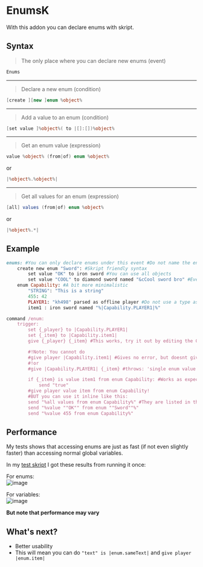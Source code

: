 # EnumsK

With this addon you can declare enums with skript.

## Syntax
>The only place where you can declare new enums (event)
```C#
Enums
```

---

>Declare a new enum (condition)
```C#
[create ][new ]enum %object%
```

---

>Add a value to an enum (condition)
```C#
[set value ]%object%( to |[]:[])%object%
```

---

>Get an enum value (expression)
```C#
value %object% (from|of) enum %object%
```
or
```C#
|%object%.%object%|
```
---

>Get all values for an enum (expression)
```C#
[all] values (from|of) enum %object%
```
or
```C#
|%object%.*|
```



## Example

```ruby
enums: #You can only declare enums under this event	#Do not name the enum in plural, follow java see http://docs.oracle.com/javase/tutorial/java/javaOO/enum.html
	create new enum "Sword": #Skript friendly syntax
		set value "OK" to iron sword #You can use all objects
		set value "COOL" to diamond sword named "&cCool sword bro" #Even objects with spesial features like name
	enum Capability: #A bit more minimalistic
		"STRING": "This is a string"
		455: 42
		PLAYER1: "kh498" parsed as offline player #Do not use a type as an enum name eg player, console, tool as skript parsed them as %player%, %console% or %tool%
		item1 : iron sword named "%|Capability.PLAYER1|%"

command /enum:
	trigger:
		set {_player} to |Capability.PLAYER1|
		set {_item} to |Capability.item1|
		give {_player} {_item} #This works, try it out by editing the Capability.PLAYER1 enum

		#!Note: You cannot do
		#give player |Capability.item1| #Gives no error, but doesnt give the player an item
		#!or
		#give |Capability.PLAYER1| {_item} #throws: 'single enum value can't have anything added to it'

		if {_item} is value item1 from enum Capability: #Works as expected
			send "true"
		#give player value item from enum Capability!
		#BUT you can use it inline like this:
		send "%all values from enum Capability%" #They are listed in the order they were declared
		send "%value ""OK"" from enum ""Sword""%"
		send "%value 455 from enum Capability%"

```

## Performance
My tests shows that accessing enums are just as fast (if not even slightly faster) than accessing normal global variables.

In my [test skript](https://gist.github.com/kh498/6fe84df0f1a37de294147e456f721eb5) I got these results from running it once:

For enums:<br>
![image](https://cloud.githubusercontent.com/assets/1556738/20042714/5a50e676-a47f-11e6-88d7-e4d76cfff40f.png)

For variables:<br>
![image](https://cloud.githubusercontent.com/assets/1556738/20042712/48eb86b6-a47f-11e6-97cd-e49e93bfc511.png)

**But note that performance may vary**

## What's next?
* Better usability
 * This will mean you can do ```"text" is |enum.sameText|``` and ```give player |enum.item|```
